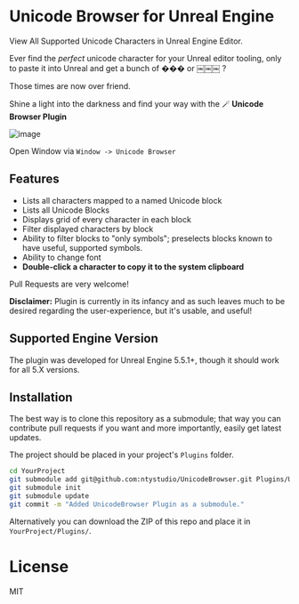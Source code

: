 # Unicode Browser for Unreal Engine

View All Supported Unicode Characters in Unreal Engine Editor.

Ever find the *perfect* unicode character for your Unreal editor tooling, only to paste it into Unreal and get a bunch of ��� or ￼￼￼ ?

Those times are now over friend.

Shine a light into the darkness and find your way with the 🪄 **Unicode Browser Plugin**

![image](https://github.com/user-attachments/assets/ac6a1e00-3b38-4d3a-b607-fa6a8cf62a36)

Open Window via `Window -> Unicode Browser`

## Features

* Lists all characters mapped to a named Unicode block
* Lists all Unicode Blocks
* Displays grid of every character in each block
* Filter displayed characters by block
* Ability to filter blocks to "only symbols"; preselects blocks known to have useful, supported symbols.
* Ability to change font
* **Double-click a character to copy it to the system clipboard**

Pull Requests are very welcome!

**Disclaimer:** Plugin is currently in its infancy and as such leaves much to be desired regarding the user-experience, but it's usable, and useful!

## Supported Engine Version

The plugin was developed for Unreal Engine 5.5.1+, though it should work for all 5.X versions.

## Installation

The best way is to clone this repository as a submodule; that way you can contribute
pull requests if you want and more importantly, easily get latest updates.
 
The project should be placed in your project's `Plugins` folder.

```bash
cd YourProject
git submodule add git@github.com:ntystudio/UnicodeBrowser.git Plugins/UnicodeBrowser
git submodule init
git submodule update
git commit -m "Added UnicodeBrowser Plugin as a submodule."
```

Alternatively you can download the ZIP of this repo and place it in `YourProject/Plugins/`.

# License

MIT
